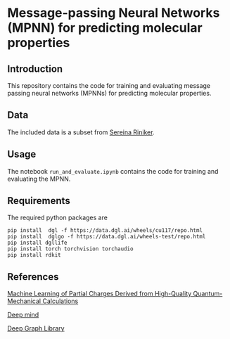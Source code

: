 
# Message-passing Neural Networks (MPNN) for predicting molecular properties

## Introduction

This repository contains the code for training and evaluating message passing neural networks (MPNNs) for predicting molecular properties. 

## Data

The included data is a subset from [Sereina Riniker](https://doi.org/10.3929/ethz-b-000230799).


## Usage

The notebook `run_and_evaluate.ipynb` contains the code for training and evaluating the MPNN.
## Requirements

The required python packages are

```
pip install  dgl -f https://data.dgl.ai/wheels/cu117/repo.html
pip install  dglgo -f https://data.dgl.ai/wheels-test/repo.html
pip install dgllife
pip install torch torchvision torchaudio
pip install rdkit
```

## References

[Machine Learning of Partial Charges Derived from High-Quality Quantum-Mechanical Calculations](https://pubs.acs.org/doi/10.1021/acs.jcim.7b00663)

[Deep mind](https://github.com/deepmind/graph_nets)

[Deep Graph Library](https://www.dgl.ai/)
